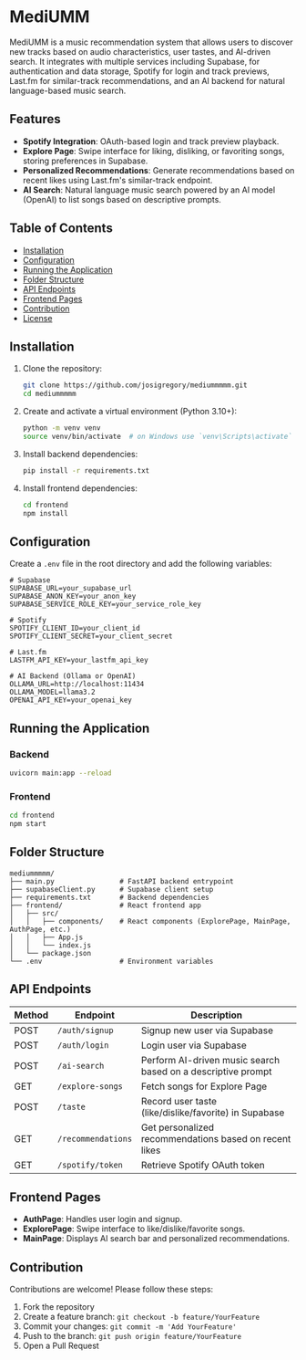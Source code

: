 # MediUMM

MediUMM is a music recommendation system that allows users to discover new tracks based on audio characteristics, user tastes, and AI-driven search. It integrates with multiple services including Supabase, for authentication and data storage, Spotify for login and track previews, Last.fm for similar-track recommendations, and an AI backend for natural language-based music search.

## Features

* **Spotify Integration**: OAuth-based login and track preview playback.
* **Explore Page**: Swipe interface for liking, disliking, or favoriting songs, storing preferences in Supabase.
* **Personalized Recommendations**: Generate recommendations based on recent likes using Last.fm's similar-track endpoint.
* **AI Search**: Natural language music search powered by an AI model (OpenAI) to list songs based on descriptive prompts.


## Table of Contents

* [Installation](#installation)
* [Configuration](#configuration)
* [Running the Application](#running-the-application)
* [Folder Structure](#folder-structure)
* [API Endpoints](#api-endpoints)
* [Frontend Pages](#frontend-pages)
* [Contribution](#contribution)
* [License](#license)

## Installation

1. Clone the repository:

   ```bash
   git clone https://github.com/josigregory/mediummmmm.git
   cd mediummmmm
   ```
2. Create and activate a virtual environment (Python 3.10+):

   ```bash
   python -m venv venv
   source venv/bin/activate  # on Windows use `venv\Scripts\activate`
   ```
3. Install backend dependencies:

   ```bash
   pip install -r requirements.txt
   ```
4. Install frontend dependencies:

   ```bash
   cd frontend
   npm install
   ```

## Configuration

Create a `.env` file in the root directory and add the following variables:

```
# Supabase
SUPABASE_URL=your_supabase_url
SUPABASE_ANON_KEY=your_anon_key
SUPABASE_SERVICE_ROLE_KEY=your_service_role_key

# Spotify
SPOTIFY_CLIENT_ID=your_client_id
SPOTIFY_CLIENT_SECRET=your_client_secret

# Last.fm
LASTFM_API_KEY=your_lastfm_api_key

# AI Backend (Ollama or OpenAI)
OLLAMA_URL=http://localhost:11434
OLLAMA_MODEL=llama3.2
OPENAI_API_KEY=your_openai_key
```

## Running the Application

### Backend

```bash
uvicorn main:app --reload
```

### Frontend

```bash
cd frontend
npm start
```

## Folder Structure

```
mediummmmm/
├── main.py                # FastAPI backend entrypoint
├── supabaseClient.py      # Supabase client setup
├── requirements.txt       # Backend dependencies
├── frontend/              # React frontend app
│   ├── src/
│   │   ├── components/    # React components (ExplorePage, MainPage, AuthPage, etc.)
│   │   ├── App.js
│   │   └── index.js
│   └── package.json
└── .env                   # Environment variables
```

## API Endpoints

| Method | Endpoint           | Description                                                  |
| ------ | ------------------ | ------------------------------------------------------------ |
| POST   | `/auth/signup`     | Signup new user via Supabase                                 |
| POST   | `/auth/login`      | Login user via Supabase                                      |
| POST   | `/ai-search`       | Perform AI-driven music search based on a descriptive prompt |
| GET    | `/explore-songs`   | Fetch songs for Explore Page                                 |
| POST   | `/taste`           | Record user taste (like/dislike/favorite) in Supabase        |
| GET    | `/recommendations` | Get personalized recommendations based on recent likes       |
| GET    | `/spotify/token`   | Retrieve Spotify OAuth token                                 |

## Frontend Pages

* **AuthPage**: Handles user login and signup.
* **ExplorePage**: Swipe interface to like/dislike/favorite songs.
* **MainPage**: Displays AI search bar and personalized recommendations.

## Contribution

Contributions are welcome! Please follow these steps:

1. Fork the repository
2. Create a feature branch: `git checkout -b feature/YourFeature`
3. Commit your changes: `git commit -m 'Add YourFeature'`
4. Push to the branch: `git push origin feature/YourFeature`
5. Open a Pull Request

